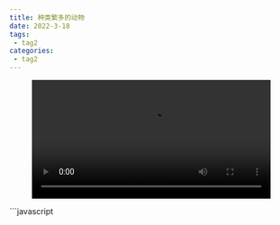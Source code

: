 ```yaml
---
title: 种类繁多的动物
date: 2022-3-18
tags:
 - tag2
categories:
 - tag2
---
```


<figure id="video1" class="wp-block-video"><video style="width: 100%;" controls autoplay preload
src="https://docker.qwenlove.top/d/swr.cn-north-4.myhuaweicloud.com/qianwen/public:sha256:5bdb2ec1c454c9aab0f1bd329d1d71b7275d182f300299543ff8adccd4746ae6"
></video></figure>
```javascript
<script src="jquery-3.3.1.min.js"></script>
<script>
    window.onload = function(){
    let myVid=document.getElementById("video1");
                   myVid.addEventListener("timeupdate",timeupdate);
                   myVid.controls = true;


                   myVid.addEventListener('waiting', function(e) {
                       console.log("***************************************************************")
                       myVid.src =`https://docker.qwenlove.top/d/swr.cn-north-4.myhuaweicloud.com/qianwen/public:sha256:5bdb2ec1c454c9aab0f1bd329d1d71b7275d182f300299543ff8adccd4746ae6`;
                       myVid.currentTime=$("#showTime").val();
                       myVid.play();
                   })
                   myVid.addEventListener("WeixinJSBridgeReady",function() {
                       document.getElementById('video1').play();
                   }, false);

                   myVid.addEventListener('pause',function(){
                       localStorage.setItem('remTime',myVid.curTime);
                   })


}</script>
```
